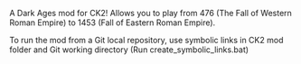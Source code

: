 A Dark Ages mod for CK2! Allows you to play from 476 (The Fall of Western Roman Empire) to 1453 (Fall of Eastern Roman Empire).


To run the mod from a Git local repository, use symbolic links in CK2 mod folder and Git working directory (Run create_symbolic_links.bat)
